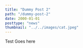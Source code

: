 ```yaml
---
title: "Dummy Post 2"
path: "/dummy-post-2"
date: 2000-01-01
posttype: "news"
thumbnail: "../../images/cat.jpeg"
---
```





Test Goes here
